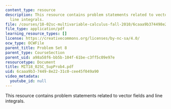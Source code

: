 ```yaml
---
content_type: resource
description: This resource contains problem statements related to vector fields and
  line integrals.
file: /courses/18-02sc-multivariable-calculus-fall-2010/6caaa9b374498e2231c0cee45f049a90_MIT18_02SC_SupProb4.pdf
file_type: application/pdf
learning_resource_types: []
license: https://creativecommons.org/licenses/by-nc-sa/4.0/
ocw_type: OCWFile
parent_title: Problem Set 8
parent_type: CourseSection
parent_uid: a98a58f6-bb5b-104f-61be-c3ff5c09e97e
resourcetype: Document
title: MIT18_02SC_SupProb4.pdf
uid: 6caaa9b3-7449-8e22-31c0-cee45f049a90
video_metadata:
  youtube_id: null
---
```

This resource contains problem statements related to vector fields and line integrals.